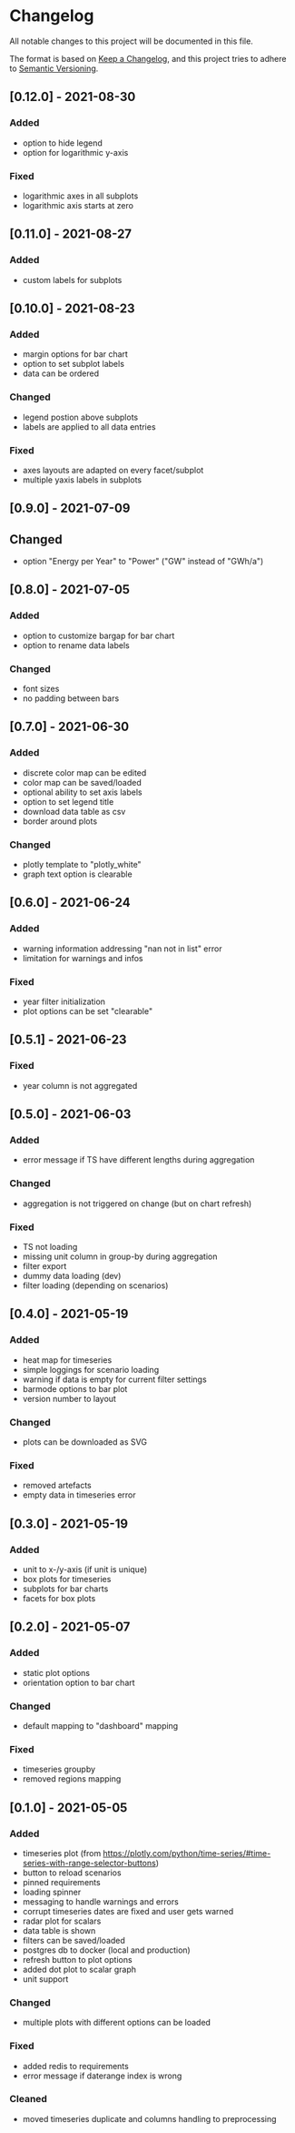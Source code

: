 # Changelog
All notable changes to this project will be documented in this file.

The format is based on [Keep a Changelog](https://keepachangelog.com/en/1.0.0/),
and this project tries to adhere to [Semantic Versioning](https://semver.org/spec/v2.0.0.html).

## [0.12.0] - 2021-08-30
### Added
- option to hide legend
- option for logarithmic y-axis

### Fixed
- logarithmic axes in all subplots
- logarithmic axis starts at zero

## [0.11.0] - 2021-08-27
### Added
- custom labels for subplots

## [0.10.0] - 2021-08-23
### Added
- margin options for bar chart
- option to set subplot labels
- data can be ordered

### Changed
- legend postion above subplots
- labels are applied to all data entries

### Fixed
- axes layouts are adapted on every facet/subplot
- multiple yaxis labels in subplots

## [0.9.0] - 2021-07-09
## Changed
- option "Energy per Year" to "Power" ("GW" instead of "GWh/a")

## [0.8.0] - 2021-07-05
### Added 
- option to customize bargap for bar chart
- option to rename data labels

### Changed
- font sizes
- no padding between bars

## [0.7.0] - 2021-06-30
### Added
- discrete color map can be edited
- color map can be saved/loaded  
- optional ability to set axis labels
- option to set legend title
- download data table as csv
- border around plots

### Changed
- plotly template to "plotly_white"
- graph text option is clearable

## [0.6.0] - 2021-06-24
### Added
- warning information addressing "nan not in list" error
- limitation for warnings and infos

### Fixed
- year filter initialization
- plot options can be set "clearable"

## [0.5.1] - 2021-06-23
### Fixed
- year column is not aggregated

## [0.5.0] - 2021-06-03
### Added
- error message if TS have different lengths during aggregation

### Changed
- aggregation is not triggered on change (but on chart refresh)

### Fixed 
- TS not loading 
- missing unit column in group-by during aggregation
- filter export
- dummy data loading (dev)
- filter loading (depending on scenarios)

## [0.4.0] - 2021-05-19
### Added
- heat map for timeseries
- simple loggings for scenario loading
- warning if data is empty for current filter settings
- barmode options to bar plot
- version number to layout

### Changed
- plots can be downloaded as SVG

### Fixed
- removed artefacts
- empty data in timeseries error

## [0.3.0] - 2021-05-19
### Added
- unit to x-/y-axis (if unit is unique)
- box plots for timeseries
- subplots for bar charts
- facets for box plots

## [0.2.0] - 2021-05-07
### Added 
- static plot options 
- orientation option to bar chart

### Changed
- default mapping to "dashboard" mapping

### Fixed
- timeseries groupby 
- removed regions mapping

## [0.1.0] - 2021-05-05
### Added
- timeseries plot (from https://plotly.com/python/time-series/#time-series-with-range-selector-buttons)
- button to reload scenarios
- pinned requirements
- loading spinner
- messaging to handle warnings and errors
- corrupt timeseries dates are fixed and user gets warned
- radar plot for scalars
- data table is shown
- filters can be saved/loaded
- postgres db to docker (local and production)
- refresh button to plot options
- added dot plot to scalar graph
- unit support 

### Changed
- multiple plots with different options can be loaded

### Fixed
- added redis to requirements
- error message if daterange index is wrong

### Cleaned
- moved timeseries duplicate and columns handling to preprocessing